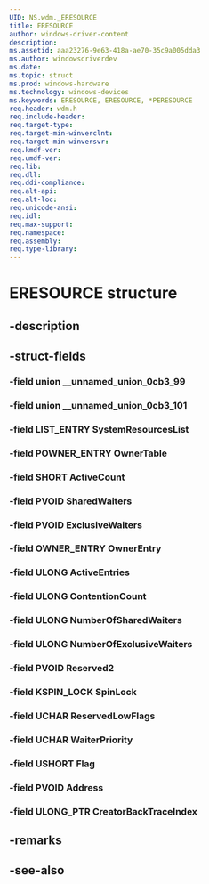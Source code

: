 ```yaml
---
UID: NS.wdm._ERESOURCE
title: ERESOURCE
author: windows-driver-content
description: 
ms.assetid: aaa23276-9e63-418a-ae70-35c9a005dda3
ms.author: windowsdriverdev
ms.date: 
ms.topic: struct
ms.prod: windows-hardware
ms.technology: windows-devices
ms.keywords: ERESOURCE, ERESOURCE, *PERESOURCE
req.header: wdm.h
req.include-header:
req.target-type:
req.target-min-winverclnt:
req.target-min-winversvr:
req.kmdf-ver:
req.umdf-ver:
req.lib:
req.dll:
req.ddi-compliance:
req.alt-api:
req.alt-loc:
req.unicode-ansi:
req.idl:
req.max-support:
req.namespace:
req.assembly:
req.type-library:
---
```


# ERESOURCE structure

## -description



## -struct-fields

### -field union __unnamed_union_0cb3_99			
 	
### -field union __unnamed_union_0cb3_101			
 	
### -field LIST_ENTRY SystemResourcesList			
 	
### -field POWNER_ENTRY OwnerTable			
 	
### -field SHORT ActiveCount			
 	
### -field PVOID SharedWaiters			
 	
### -field PVOID ExclusiveWaiters			
 	
### -field OWNER_ENTRY OwnerEntry			
 	
### -field ULONG ActiveEntries			
 	
### -field ULONG ContentionCount			
 	
### -field ULONG NumberOfSharedWaiters			
 	
### -field ULONG NumberOfExclusiveWaiters			
 	
### -field PVOID Reserved2			
 	
### -field KSPIN_LOCK SpinLock			
 	
### -field UCHAR ReservedLowFlags			
 	
### -field UCHAR WaiterPriority			
 	
### -field USHORT Flag			
 	
### -field PVOID Address			
 	
### -field ULONG_PTR CreatorBackTraceIndex			
 	
## -remarks

## -see-also